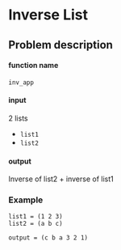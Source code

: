Inverse List
=====================================================================
 
## Problem description

#### function name
`inv_app`

#### input
2 lists
- `list1`
- `list2`

#### output
Inverse of list2 + inverse of list1

### Example
```
list1 = (1 2 3)
list2 = (a b c)
```
```
output = (c b a 3 2 1)
```

